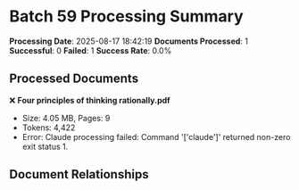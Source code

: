 # Batch 59 Processing Summary

**Processing Date**: 2025-08-17 18:42:19
**Documents Processed**: 1
**Successful**: 0
**Failed**: 1
**Success Rate**: 0.0%

## Processed Documents

❌ **Four principles of thinking rationally.pdf**
   - Size: 4.05 MB, Pages: 9
   - Tokens: 4,422
   - Error: Claude processing failed: Command '['claude']' returned non-zero exit status 1.

## Document Relationships
